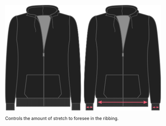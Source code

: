 ![Stretch boordstof](./ribbingstretch.svg)

Controls the amount of stretch to foresee in the ribbing.
